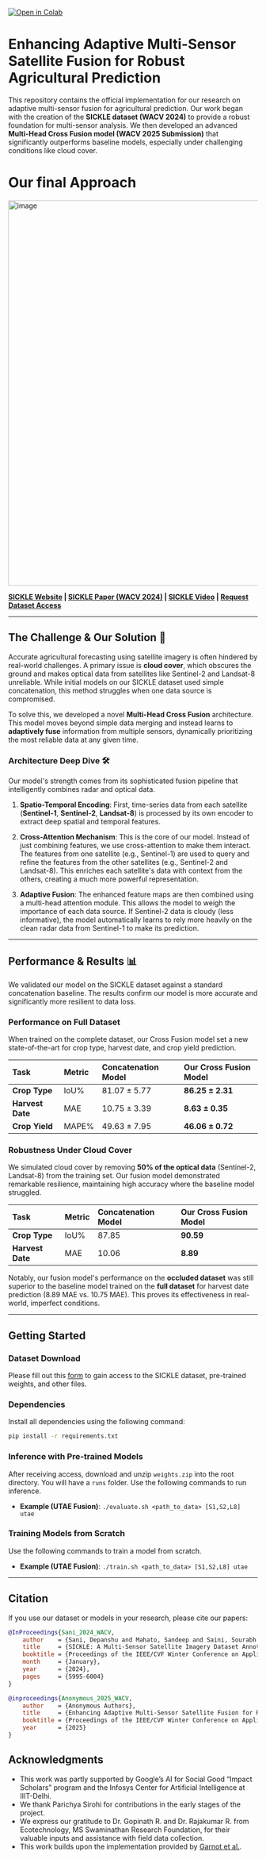 <a href="https://colab.research.google.com/drive/1vKxH3JJ6TLv63y3kwTZ7VQzVo2EJPZqg#scrollTo=1mbkt9ohRPDh" target="_parent"><img src="https://colab.research.google.com/assets/colab-badge.svg" alt="Open in Colab"/></a>

# Enhancing Adaptive Multi-Sensor Satellite Fusion for Robust Agricultural Prediction

This repository contains the official implementation for our research on adaptive multi-sensor fusion for agricultural prediction. Our work began with the creation of the **SICKLE dataset (WACV 2024)** to provide a robust foundation for multi-sensor analysis. We then developed an advanced **Multi-Head Cross Fusion model (WACV 2025 Submission)** that significantly outperforms baseline models, especially under challenging conditions like cloud cover.

# Our final Approach

<img width="1170" height="777" alt="image" src="https://github.com/user-attachments/assets/fed84c22-3159-4e53-8bf0-c656adb36f57" />





**[SICKLE Website](https://sites.google.com/iiitd.ac.in/sickle/) | [SICKLE Paper (WACV 2024)](https://openaccess.thecvf.com/content/WACV2024/html/Sani_SICKLE_A_Multi-Sensor_Satellite_Imagery_Dataset_Annotated_With_Multiple_Key_WACV_2024_paper.html) | [SICKLE Video](https://www.youtube.com/watch?v=2p4BDVLrmdw) | [Request Dataset Access](https://docs.google.com/forms/d/e/1FAIpQLSdq7Dcj5FF1VmlKozrQ7XNoq006iVKrUIMTK2jReBJDuO1N2g/viewform)**

---

## The Challenge & Our Solution 🎯

Accurate agricultural forecasting using satellite imagery is often hindered by real-world challenges. A primary issue is **cloud cover**, which obscures the ground and makes optical data from satellites like Sentinel-2 and Landsat-8 unreliable. While initial models on our SICKLE dataset used simple concatenation, this method struggles when one data source is compromised.

To solve this, we developed a novel **Multi-Head Cross Fusion** architecture. This model moves beyond simple data merging and instead learns to **adaptively fuse** information from multiple sensors, dynamically prioritizing the most reliable data at any given time.



### Architecture Deep Dive 🛠️

Our model's strength comes from its sophisticated fusion pipeline that intelligently combines radar and optical data.

1.  **Spatio-Temporal Encoding**: First, time-series data from each satellite (**Sentinel-1**, **Sentinel-2**, **Landsat-8**) is processed by its own encoder to extract deep spatial and temporal features.

2.  **Cross-Attention Mechanism**: This is the core of our model. Instead of just combining features, we use cross-attention to make them interact. The features from one satellite (e.g., Sentinel-1) are used to query and refine the features from the other satellites (e.g., Sentinel-2 and Landsat-8). This enriches each satellite's data with context from the others, creating a much more powerful representation.

3.  **Adaptive Fusion**: The enhanced feature maps are then combined using a multi-head attention module. This allows the model to weigh the importance of each data source. If Sentinel-2 data is cloudy (less informative), the model automatically learns to rely more heavily on the clean radar data from Sentinel-1 to make its prediction.

---

## Performance & Results 📊

We validated our model on the SICKLE dataset against a standard concatenation baseline. The results confirm our model is more accurate and significantly more resilient to data loss.

### Performance on Full Dataset

When trained on the complete dataset, our Cross Fusion model set a new state-of-the-art for crop type, harvest date, and crop yield prediction.

| Task         | Metric | Concatenation Model | **Our Cross Fusion Model** |
| :----------- | :----- | :------------------ | :------------------------- |
| **Crop Type** | IoU%   | $81.07 \pm 5.77$    | **$86.25 \pm 2.31$** |
| **Harvest Date** | MAE    | $10.75 \pm 3.39$    | **$8.63 \pm 0.35$** |
| **Crop Yield** | MAPE%  | $49.63 \pm 7.95$    | **$46.06 \pm 0.72$** |

### Robustness Under Cloud Cover

We simulated cloud cover by removing **50% of the optical data** (Sentinel-2, Landsat-8) from the training set. Our fusion model demonstrated remarkable resilience, maintaining high accuracy where the baseline model struggled.

| Task         | Metric    | Concatenation Model | **Our Cross Fusion Model** |
| :----------- | :-------- | :------------------ | :------------------------- |
| **Crop Type** | IoU%      | 87.85               | **90.59** |
| **Harvest Date**| MAE       | 10.06               | **8.89** |

Notably, our fusion model's performance on the **occluded dataset** was still superior to the baseline model trained on the **full dataset** for harvest date prediction (8.89 MAE vs. 10.75 MAE). This proves its effectiveness in real-world, imperfect conditions.

---

## Getting Started

### Dataset Download
Please fill out this [form](https://docs.google.com/forms/d/e/1FAIpQLSdq7Dcj5FF1VmlKozrQ7XNoq006iVKrUIMTK2jReBJDuO1N2g/viewform) to gain access to the SICKLE dataset, pre-trained weights, and other files.

### Dependencies
Install all dependencies using the following command:
```bash
pip install -r requirements.txt
````

### Inference with Pre-trained Models

After receiving access, download and unzip `weights.zip` into the root directory. You will have a `runs` folder. Use the following commands to run inference.

  * **Example (UTAE Fusion)**: `./evaluate.sh <path_to_data> [S1,S2,L8] utae`

### Training Models from Scratch

Use the following commands to train a model from scratch.

  * **Example (UTAE Fusion)**: `./train.sh <path_to_data> [S1,S2,L8] utae`

-----

## Citation

If you use our dataset or models in your research, please cite our papers:

```bibtex
@InProceedings{Sani_2024_WACV,
    author    = {Sani, Depanshu and Mahato, Sandeep and Saini, Sourabh and Agarwal, Harsh Kumar and Devshali, Charu Chandra and Anand, Saket and Arora, Gaurav and Jayaraman, Thiagarajan},
    title     = {SICKLE: A Multi-Sensor Satellite Imagery Dataset Annotated With Multiple Key Cropping Parameters},
    booktitle = {Proceedings of the IEEE/CVF Winter Conference on Applications of Computer Vision (WACV)},
    month     = {January},
    year      = {2024},
    pages     = {5995-6004}
}

@inproceedings{Anonymous_2025_WACV,
    author    = {Anonymous Authors},
    title     = {Enhancing Adaptive Multi-Sensor Satellite Fusion for Robust Agricultural Prediction},
    booktitle = {Proceedings of the IEEE/CVF Winter Conference on Applications of Computer Vision (WACV)},
    year      = {2025}
}
```

## Acknowledgments

  - This work was partly supported by Google’s AI for Social Good “Impact Scholars” program and the Infosys Center for Artificial Intelligence at IIIT-Delhi.
  - We thank Parichya Sirohi for contributions in the early stages of the project.
  - We express our gratitude to Dr. Gopinath R. and Dr. Rajakumar R. from Ecotechnology, MS Swaminathan Research Foundation, for their valuable inputs and assistance with field data collection.
  - This work builds upon the implementation provided by [Garnot et al.](https://github.com/VSainteuf/utae-paps).

<!-- end list -->
